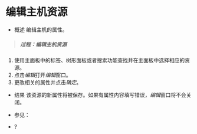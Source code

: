 # 编辑主机资源

* 概述
  编辑主机的属性。

> ##### 过程：编辑主机资源

1. 使用主面板中的标签、树形面板或者搜索功能查找并在主面板中选择相应的资源。
1. 点击*编辑*打开*编辑*窗口。
1. 更改相关的属性并点击*确定*。

* 结果
  该资源的新属性将被保存。如果有属性内容填写错误，*编辑*窗口将不会关闭。

* 参见：

-   ?
